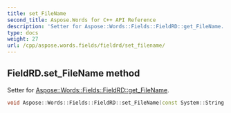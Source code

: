 ```yaml
---
title: set_FileName
second_title: Aspose.Words for C++ API Reference
description: 'Setter for Aspose::Words::Fields::FieldRD::get_FileName.'
type: docs
weight: 27
url: /cpp/aspose.words.fields/fieldrd/set_filename/
---
```

## FieldRD.set_FileName method


Setter for [Aspose::Words::Fields::FieldRD::get_FileName](../get_filename/).

```cpp
void Aspose::Words::Fields::FieldRD::set_FileName(const System::String &value)
```

